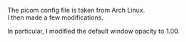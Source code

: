 The picom config file is taken from Arch Linux.  
I then made a few modifications.

In particular, I modified the default window opacity to 1.00.
